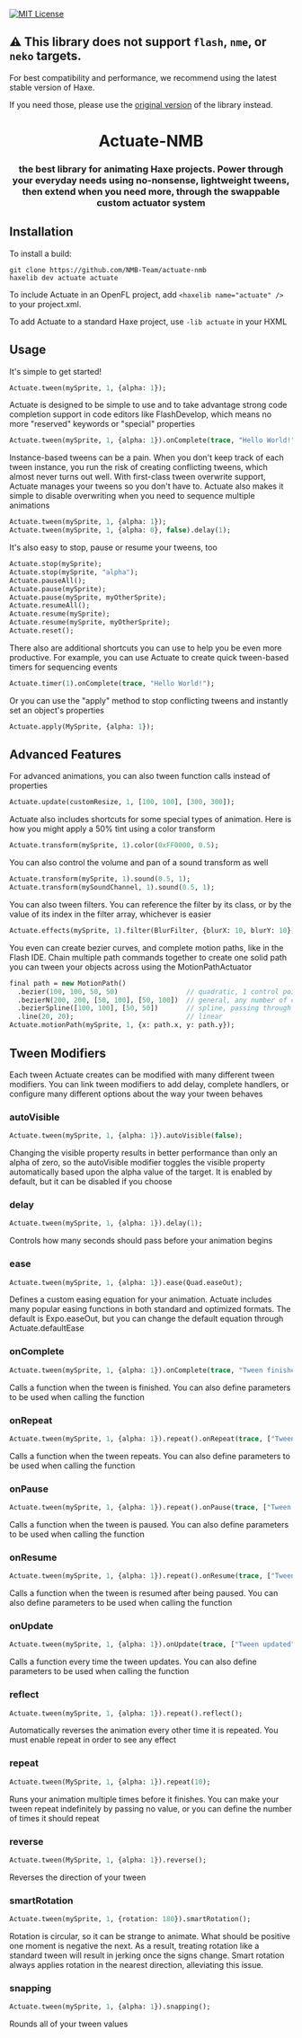 [![MIT License](https://img.shields.io/badge/license-MIT-blue.svg?style=flat)](LICENSE.md)

## ⚠️ This library does not support `flash`, `nme`, or `neko` targets.

For best compatibility and performance, we recommend using the latest stable version of Haxe.

If you need those, please use the [original version](https://github.com/openfl/actuate) of the library instead.
#

<div align="center">

# Actuate-NMB

### the best library for animating Haxe projects. Power through your everyday needs using no-nonsense, lightweight tweens, then extend when you need more, through the swappable custom actuator system

</div>

## Installation

To install a build:
	
	git clone https://github.com/NMB-Team/actuate-nmb
	haxelib dev actuate actuate

To include Actuate in an OpenFL project, add `<haxelib name="actuate" />` to your project.xml.

To add Actuate to a standard Haxe project, use `-lib actuate` in your HXML


## Usage


It's simple to get started!

```haxe
Actuate.tween(mySprite, 1, {alpha: 1});
```

Actuate is designed to be simple to use and to take advantage strong code completion support in code editors like FlashDevelop, which means no more "reserved" keywords or "special" properties

```haxe
Actuate.tween(mySprite, 1, {alpha: 1}).onComplete(trace, "Hello World!");
```

Instance-based tweens can be a pain. When you don't keep track of each tween instance, you run the risk of creating conflicting tweens, which almost never turns out well. With first-class tween overwrite support, Actuate manages your tweens so you don't have to. Actuate also makes it simple to disable overwriting when you need to sequence multiple animations

```haxe
Actuate.tween(mySprite, 1, {alpha: 1});
Actuate.tween(mySprite, 1, {alpha: 0}, false).delay(1);
```

It's also easy to stop, pause or resume your tweens, too

```haxe
Actuate.stop(mySprite);
Actuate.stop(mySprite, "alpha");
Actuate.pauseAll();
Actuate.pause(mySprite);
Actuate.pause(mySprite, myOtherSprite);
Actuate.resumeAll();
Actuate.resume(mySprite);
Actuate.resume(mySprite, myOtherSprite);
Actuate.reset();
```

There also are additional shortcuts you can use to help you be even more productive. For example, you can use Actuate to create quick tween-based timers for sequencing events

```haxe
Actuate.timer(1).onComplete(trace, "Hello World!");
```

Or you can use the "apply" method to stop conflicting tweens and instantly set an object's properties

```haxe
Actuate.apply(MySprite, {alpha: 1});
```

## Advanced Features

For advanced animations, you can also tween function calls instead of properties

```haxe
Actuate.update(customResize, 1, [100, 100], [300, 300]);
```

Actuate also includes shortcuts for some special types of animation. Here is how you might apply a 50% tint using a color transform

```haxe
Actuate.transform(mySprite, 1).color(0xFF0000, 0.5);
```

You can also control the volume and pan of a sound transform as well

```haxe
Actuate.transform(mySprite, 1).sound(0.5, 1);
Actuate.transform(mySoundChannel, 1).sound(0.5, 1);
```

You can also tween filters. You can reference the filter by its class, or by the value of its index in the filter array, whichever is easier

```haxe
Actuate.effects(mySprite, 1).filter(BlurFilter, {blurX: 10, blurY: 10});
```

You even can create bezier curves, and complete motion paths, like in the Flash IDE. Chain multiple path commands together to create one solid path you can tween your objects across using the MotionPathActuator

```haxe
final path = new MotionPath()
  .bezier(100, 100, 50, 50)                 // quadratic, 1 control point
  .bezierN(200, 200, [50, 100], [50, 100])  // general, any number of control points
  .bezierSpline([100, 100], [50, 50])       // spline, passing through the given points
  .line(20, 20);                            // linear
Actuate.motionPath(mySprite, 1, {x: path.x, y: path.y});
```

## Tween Modifiers

Each tween Actuate creates can be modified with many different tween modifiers. You can link tween modifiers to add delay, complete handlers, or configure many different options about the way your tween behaves

### autoVisible

```haxe
Actuate.tween(mySprite, 1, {alpha: 1}).autoVisible(false);
```

Changing the visible property results in better performance than only an alpha of zero, so the autoVisible modifier toggles the visible property automatically based upon the alpha value of the target. It is enabled by default, but it can be disabled if you choose

### delay

```haxe
Actuate.tween(mySprite, 1, {alpha: 1}).delay(1);
```

Controls how many seconds should pass before your animation begins

### ease

```haxe
Actuate.tween(mySprite, 1, {alpha: 1}).ease(Quad.easeOut);
```

Defines a custom easing equation for your animation. Actuate includes many popular easing functions in both standard and optimized formats. The default is Expo.easeOut, but you can change the default equation through Actuate.defaultEase

### onComplete

```haxe
Actuate.tween(mySprite, 1, {alpha: 1}).onComplete(trace, "Tween finished");
```

Calls a function when the tween is finished. You can also define parameters to be used when calling the function

### onRepeat

```haxe
Actuate.tween(mySprite, 1, {alpha: 1}).repeat().onRepeat(trace, ["Tween finished"]);
```

Calls a function when the tween repeats. You can also define parameters to be used when calling the function

### onPause

```haxe
Actuate.tween(mySprite, 1, {alpha: 1}).repeat().onPause(trace, ["Tween paused"]);
```

Calls a function when the tween is paused. You can also define parameters to be used when calling the function

### onResume

```haxe
Actuate.tween(mySprite, 1, {alpha: 1}).repeat().onResume(trace, ["Tween resumed"]);
```

Calls a function when the tween is resumed after being paused. You can also define parameters to be used when calling the function

### onUpdate

```haxe
Actuate.tween(mySprite, 1, {alpha: 1}).onUpdate(trace, ["Tween updated"]);
```

Calls a function every time the tween updates. You can also define parameters to be used when calling the function

### reflect

```haxe
Actuate.tween(mySprite, 1, {alpha: 1}).repeat().reflect();
```

Automatically reverses the animation every other time it is repeated. You must enable repeat in order to see any effect

### repeat

```haxe
Actuate.tween(MySprite, 1, {alpha: 1}).repeat(10);
```

Runs your animation multiple times before it finishes. You can make your tween repeat indefinitely by passing no value, or you can define the number of times it should repeat

### reverse

```haxe
Actuate.tween(MySprite, 1, {alpha: 1}).reverse();
```

Reverses the direction of your tween

### smartRotation

```haxe
Actuate.tween(mySprite, 1, {rotation: 180}).smartRotation();
```

Rotation is circular, so it can be strange to animate. What should be positive one moment is negative the next. As a result, treating rotation like a standard tween will result in jerking once the signs change. Smart rotation always applies rotation in the nearest direction, alleviating this issue.

### snapping

```haxe
Actuate.tween(mySprite, 1, {alpha: 1}).snapping();
```

Rounds all of your tween values
